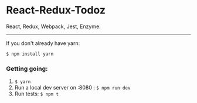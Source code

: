 # React-Redux-Todoz
React, Redux, Webpack, Jest, Enzyme.

----
If you don't already have yarn:
```
$ npm install yarn
```

### Getting going:
1. ```$ yarn```
2. Run a local dev server on :8080 :  ```$ npm run dev```
3. Run tests:  ```$ npm t```
